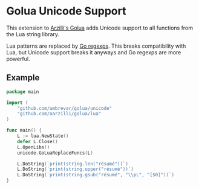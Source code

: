 # Golua Unicode Support

This extension to [Arzilli's Golua](http://github.com/aarzilli/golua) adds
Unicode support to all functions from the Lua string library.

Lua patterns are replaced by
[Go regexps](http://github.com/google/re2/wiki/Syntax). This breaks
compatibility with Lua, but Unicode support breaks it anyways and Go regexps are
more powerful.

## Example

``` go
package main

import (
	"github.com/ambrevar/golua/unicode"
	"github.com/aarzilli/golua/lua"
)

func main() {
	L := lua.NewState()
	defer L.Close()
	L.OpenLibs()
	unicode.GoLuaReplaceFuncs(L)

	L.DoString(`print(string.len("résumé"))`)
	L.DoString(`print(string.upper("résumé"))`)
	L.DoString(`print(string.gsub("résumé", "\\pL", "[$0]"))`)
}
```
